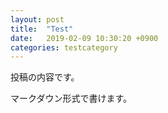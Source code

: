 ```yaml
---
layout: post
title:  "Test"
date:   2019-02-09 10:30:20 +0900
categories: testcategory
---
```

投稿の内容です。

マークダウン形式で書けます。